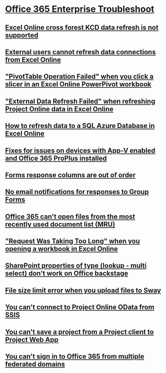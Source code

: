 # [Office 365 Enterprise Troubleshoot](../enterprise.md)

## [Excel Online cross forest KCD data refresh is not supported](../excel-online-cross-forest-kcd-data-refresh-is-not-supported.md)

## [External users cannot refresh data connections from Excel Online](../excel-online-external-users-cannot-refresh-data-connections.md)

## ["PivotTable Operation Failed" when you click a slicer in an Excel Online PowerPivot workbook](../excel-online-pivottable-operation-failed.md)

## ["External Data Refresh Failed" when refreshing Project Online data in Excel Online](../excel-online-refresh-fails-to-project-online-when-using-timebyday.md)

## [How to refresh data to a SQL Azure Database in Excel Online](../excel-online-refreshing-data-to-a-sql-azure-database.md)

## [Fixes for issues on devices with App-V enabled and Office 365 ProPlus installed](../issues-on-devices-with-app-v-enabled.md)

## [Forms response columns are out of order](../forms-response-columns-out-of-order.md)

## [No email notifications for responses to Group Forms](../no-email-notifications-for-responses-to-group-forms.md)

## [Office 365 can't open files from the most recently used document list (MRU)](../unable-to-open-files-from-the-most-recently-used-document-list.md)

## ["Request Was Taking Too Long" when you opening a workbook in Excel Online](../request-was-taking-too-long-when-opening-a-workbook-in-excel-online.md)

## [SharePoint properties of type (lookup - multi select) don't work on Office backstage](../sharepoint-properties-of-type-do-not-work-on-office-backstage-file-info-screen.md)

## [File size limit error when you upload files to Sway](../sway-file-size-limit-error.md)

## [You can't connect to Project Online OData from SSIS](../unable-to-connect-to-project-online-odata-from-ssis.md)

## [You can't save a project from a Project client to Project Web App](../unable-to-save-a-project-from-project-client-to-project-web-app.md)

## [You can't sign in to Office 365 from multiple federated domains](../unable-to-sign-in-to-office-365-with-multiple-domain-federation.md)